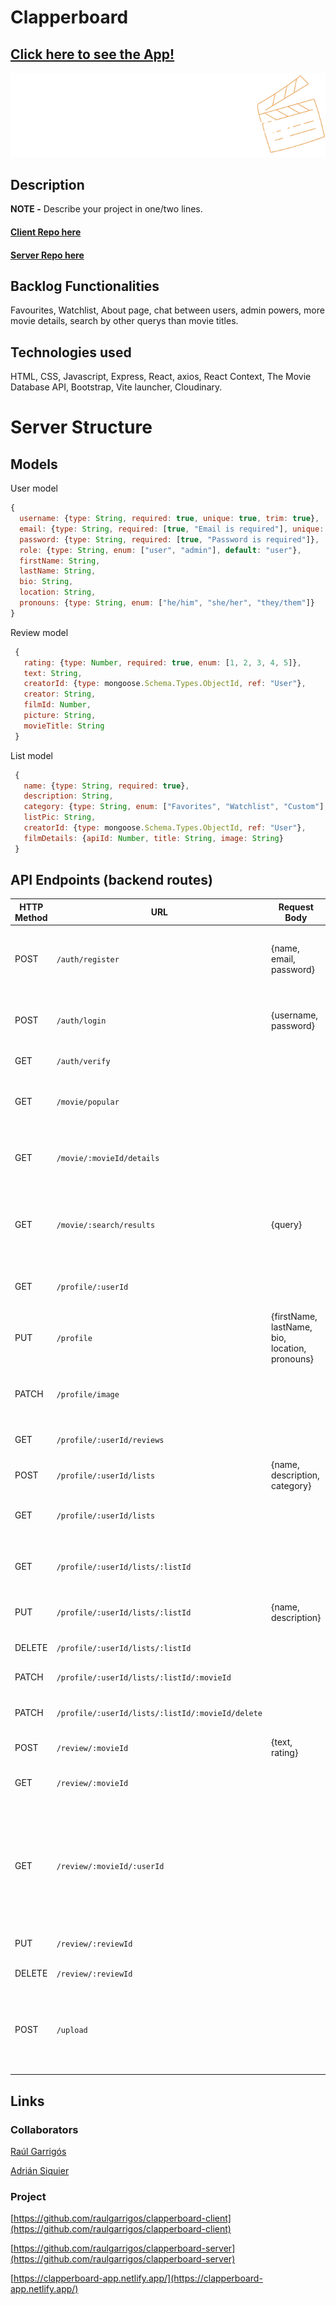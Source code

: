 # Clapperboard

## [Click here to see the App!](https://clapperboard-app.netlify.app/)

![App Logo](./public/ClapperboardBold.png)

## Description

**NOTE -** Describe your project in one/two lines.

#### [Client Repo here](https://github.com/raulgarrigos/clapperboard-client)

#### [Server Repo here](https://github.com/raulgarrigos/clapperboard-server)

## Backlog Functionalities

Favourites, Watchlist, About page, chat between users, admin powers, more movie details, search by other querys than movie titles.

## Technologies used

HTML, CSS, Javascript, Express, React, axios, React Context, The Movie Database API, Bootstrap, Vite launcher, Cloudinary.

# Server Structure

## Models

User model

```javascript
{
  username: {type: String, required: true, unique: true, trim: true},
  email: {type: String, required: [true, "Email is required"], unique: true, lowercase: true, trim: true},
  password: {type: String, required: [true, "Password is required"]},
  role: {type: String, enum: ["user", "admin"], default: "user"},
  firstName: String,
  lastName: String,
  bio: String,
  location: String,
  pronouns: {type: String, enum: ["he/him", "she/her", "they/them"]}
}
```

Review model

```javascript
 {
   rating: {type: Number, required: true, enum: [1, 2, 3, 4, 5]},
   text: String,
   creatorId: {type: mongoose.Schema.Types.ObjectId, ref: "User"},
   creator: String,
   filmId: Number,
   picture: String,
   movieTitle: String
 }
```

List model

```javascript
 {
   name: {type: String, required: true},
   description: String,
   category: {type: String, enum: ["Favorites", "Watchlist", "Custom"], required: true},
   listPic: String,
   creatorId: {type: mongoose.Schema.Types.ObjectId, ref: "User"},
   filmDetails: {apiId: Number, title: String, image: String}
 }
```

## API Endpoints (backend routes)

| HTTP Method | URL                                              | Request Body                                   | Success status | Error Status | Description                                                                                                  |
| ----------- | ------------------------------------------------ | ---------------------------------------------- | -------------- | ------------ | ------------------------------------------------------------------------------------------------------------ |
| POST        | `/auth/register`                                 | {name, email, password}                        | 201            | 400          | Registers the user in the Database and sends Token                                                           |
| POST        | `/auth/login`                                    | {username, password}                           | 200            | 400          | Validates credentials, creates and sends Token                                                               |
| GET         | `/auth/verify`                                   |                                                | 200            | 401          | Verifies the user Token                                                                                      |
| GET         | `/movie/popular`                                 |                                                | 200            | 400          | Show a list of popular movies from the API                                                                   |
| GET         | `/movie/:movieId/details`                        |                                                | 201            | 400          | Show details from a specific movie from the API                                                              |
| GET         | `/movie/:search/results`                         | {query}                                        | 200            | 400          | Show all movies with their title related with what we are searching                                          |
| GET         | `/profile/:userId`                               |                                                | 200            | 400          | Shows a user profile (own or outer)                                                                          |
| PUT         | `/profile`                                       | {firstName, lastName, bio, location, pronouns} | 200            | 401          | Edits user profile (own)                                                                                     |
| PATCH       | `/profile/image`                                 |                                                | 200            | 401          | Edits user's profile image (own) details                                                                     |
| GET         | `/profile/:userId/reviews`                       |                                                | 200            | 400, 401     | Shows all user's reviews                                                                                     |
| POST        | `/profile/:userId/lists`                         | {name, description, category}                  | 200            | 401          | Creates a new list of movies                                                                                 |
| GET         | `/profile/:userId/lists`                         |                                                | 200            | 401          | Shows all lists created by that user                                                                         |
| GET         | `/profile/:userId/lists/:listId`                 |                                                | 200            | 401          | Shows details from a specific list of that user                                                              |
| PUT         | `/profile/:userId/lists/:listId`                 | {name, description}                            | 200            | 401          | Edits a user's list (own)                                                                                    |
| DELETE      | `/profile/:userId/lists/:listId`                 |                                                | 200            | 401          | Deletes a user's list (own)                                                                                  |
| PATCH       | `/profile/:userId/lists/:listId/:movieId`        |                                                | 200            | 401          | Adds a film to the list                                                                                      |
| PATCH       | `/profile/:userId/lists/:listId/:movieId/delete` |                                                | 200            | 401          | Deletes a film from the list (own)                                                                           |
| POST        | `/review/:movieId`                               | {text, rating}                                 | 200            | 401          | Creates a review                                                                                             |
| GET         | `/review/:movieId`                               |                                                | 200            | 401          | Shows all reviews from a movie                                                                               |
| GET         | `/review/:movieId/:userId`                       |                                                | 200            | 401          | Finds a review with the same ID as the user's reviews to know if he has already done a review from that film |
| PUT         | `/review/:reviewId`                              |                                                | 200            | 401          | Edits a specific review                                                                                      |
| DELETE      | `/review/:reviewId`                              |                                                | 200            | 401          | Deletes a review                                                                                             |
| POST        | `/upload`                                        |                                                | 200            | 401          | Gets access to Cloudinary and uploads the profile picture (own)                                              |

## Links

### Collaborators

[Raúl Garrigós](https://github.com/raulgarrigos)

[Adrián Siquier](https://github.com/Bluesaurio)

### Project

[https://github.com/raulgarrigos/clapperboard-client](https://github.com/raulgarrigos/clapperboard-client)

[https://github.com/raulgarrigos/clapperboard-server](https://github.com/raulgarrigos/clapperboard-server)

[https://clapperboard-app.netlify.app/](https://clapperboard-app.netlify.app/)
